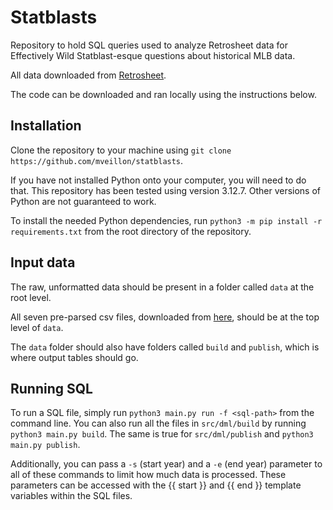 # Statblasts

Repository to hold SQL queries used to analyze Retrosheet data for Effectively Wild Statblast-esque questions about historical MLB data.

All data downloaded from [Retrosheet](https://www.retrosheet.org/).

The code can be downloaded and ran locally using the instructions below.

## Installation

Clone the repository to your machine using `git clone https://github.com/mveillon/statblasts`. 

If you have not installed Python onto your computer, you will need to do that. This repository has been tested using version 3.12.7. Other versions of Python are not guaranteed to work.

To install the needed Python dependencies, run `python3 -m pip install -r requirements.txt` from the root directory of the repository.

## Input data

The raw, unformatted data should be present in a folder called `data` at the root level. 

All seven pre-parsed csv files, downloaded from [here](http://web.archive.org/web/20250104174619/https://www.retrosheet.org/downloads/othercsvs.html), should be at the top level of `data`.

The `data` folder should also have folders called `build` and `publish`, which is where output tables should go.

## Running SQL

To run a SQL file, simply run `python3 main.py run -f <sql-path>` from the command line. You can also run all the files in `src/dml/build` by running `python3 main.py build`. The same is true for `src/dml/publish` and `python3 main.py publish`.

Additionally, you can pass a `-s` (start year) and a `-e` (end year) parameter to all of these commands to limit how much data is processed. These parameters can be accessed with the {{ start }} and {{ end }} template variables within the SQL files.
